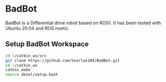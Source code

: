 # BadBot
BadBot is a Differential drive robot based on ROS1. It has been tested with Ubuntu 20.04 and ROS noetic.

## Setup BadBot Workspace

```bash
cd ~/catkin_ws/src
git clone https://github.com/Snorlax104/BadBot.git
cd ~/catkin_ws
catkin_make
source devel/setup.bash

```
